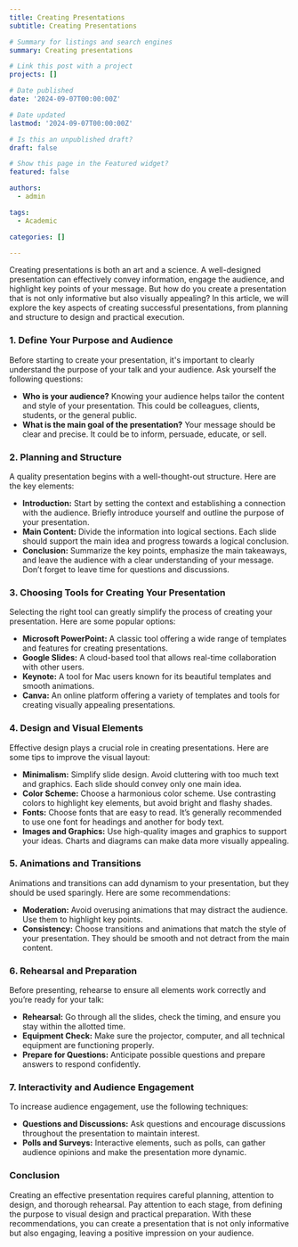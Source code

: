 ```yaml
---
title: Creating Presentations
subtitle: Creating Presentations

# Summary for listings and search engines
summary: Creating presentations

# Link this post with a project
projects: []

# Date published
date: '2024-09-07T00:00:00Z'

# Date updated
lastmod: '2024-09-07T00:00:00Z'

# Is this an unpublished draft?
draft: false

# Show this page in the Featured widget?
featured: false

authors:
  - admin

tags:
  - Academic

categories: []

---
```


Creating presentations is both an art and a science. A well-designed presentation can effectively convey information, engage the audience, and highlight key points of your message. But how do you create a presentation that is not only informative but also visually appealing? In this article, we will explore the key aspects of creating successful presentations, from planning and structure to design and practical execution.

### 1. Define Your Purpose and Audience
Before starting to create your presentation, it's important to clearly understand the purpose of your talk and your audience. Ask yourself the following questions:

- **Who is your audience?** Knowing your audience helps tailor the content and style of your presentation. This could be colleagues, clients, students, or the general public.
- **What is the main goal of the presentation?** Your message should be clear and precise. It could be to inform, persuade, educate, or sell.

### 2. Planning and Structure
A quality presentation begins with a well-thought-out structure. Here are the key elements:

- **Introduction:** Start by setting the context and establishing a connection with the audience. Briefly introduce yourself and outline the purpose of your presentation.
- **Main Content:** Divide the information into logical sections. Each slide should support the main idea and progress towards a logical conclusion.
- **Conclusion:** Summarize the key points, emphasize the main takeaways, and leave the audience with a clear understanding of your message. Don’t forget to leave time for questions and discussions.

### 3. Choosing Tools for Creating Your Presentation
Selecting the right tool can greatly simplify the process of creating your presentation. Here are some popular options:

- **Microsoft PowerPoint:** A classic tool offering a wide range of templates and features for creating presentations.
- **Google Slides:** A cloud-based tool that allows real-time collaboration with other users.
- **Keynote:** A tool for Mac users known for its beautiful templates and smooth animations.
- **Canva:** An online platform offering a variety of templates and tools for creating visually appealing presentations.

### 4. Design and Visual Elements
Effective design plays a crucial role in creating presentations. Here are some tips to improve the visual layout:

- **Minimalism:** Simplify slide design. Avoid cluttering with too much text and graphics. Each slide should convey only one main idea.
- **Color Scheme:** Choose a harmonious color scheme. Use contrasting colors to highlight key elements, but avoid bright and flashy shades.
- **Fonts:** Choose fonts that are easy to read. It’s generally recommended to use one font for headings and another for body text.
- **Images and Graphics:** Use high-quality images and graphics to support your ideas. Charts and diagrams can make data more visually appealing.

### 5. Animations and Transitions
Animations and transitions can add dynamism to your presentation, but they should be used sparingly. Here are some recommendations:

- **Moderation:** Avoid overusing animations that may distract the audience. Use them to highlight key points.
- **Consistency:** Choose transitions and animations that match the style of your presentation. They should be smooth and not detract from the main content.

### 6. Rehearsal and Preparation
Before presenting, rehearse to ensure all elements work correctly and you’re ready for your talk:

- **Rehearsal:** Go through all the slides, check the timing, and ensure you stay within the allotted time.
- **Equipment Check:** Make sure the projector, computer, and all technical equipment are functioning properly.
- **Prepare for Questions:** Anticipate possible questions and prepare answers to respond confidently.

### 7. Interactivity and Audience Engagement
To increase audience engagement, use the following techniques:

- **Questions and Discussions:** Ask questions and encourage discussions throughout the presentation to maintain interest.
- **Polls and Surveys:** Interactive elements, such as polls, can gather audience opinions and make the presentation more dynamic.

### Conclusion
Creating an effective presentation requires careful planning, attention to design, and thorough rehearsal. Pay attention to each stage, from defining the purpose to visual design and practical preparation. With these recommendations, you can create a presentation that is not only informative but also engaging, leaving a positive impression on your audience.

